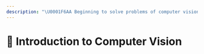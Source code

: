 ```yaml
---
description: "\U0001F6AA Beginning to solve problems of computer vision with Tensorflow and Keras"
---
```


# 🚪 Introduction to Computer Vision

